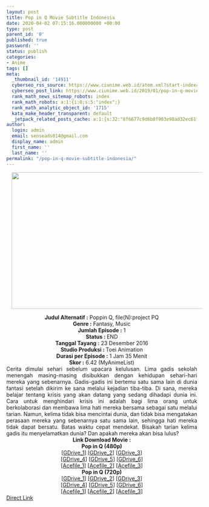 ```yaml
---
layout: post
title: Pop in Q Movie Subtitle Indonesia
date: 2020-04-02 07:15:16.000000000 +00:00
type: post
parent_id: '0'
published: true
password: ''
status: publish
categories:
- Anime
tags: []
meta:
  _thumbnail_id: '14911'
  cyberseo_rss_source: https://www.ciunime.web.id/atom.xml?start-index=751&max-results=150
  cyberseo_post_link: https://www.ciunime.web.id/2019/01/pop-in-q-movie-subtitle-indonesia.html
  rank_math_news_sitemap_robots: index
  rank_math_robots: a:1:{i:0;s:5:"index";}
  rank_math_analytic_object_id: '1715'
  kata_make_header_transparent: default
  _jetpack_related_posts_cache: a:1:{s:32:"8f6677c9d6b0f903e98ad32ec61f8deb";a:2:{s:7:"expires";i:1644747682;s:7:"payload";a:0:{}}}
author:
  login: admin
  email: senseads014@gmail.com
  display_name: admin
  first_name: ''
  last_name: ''
permalink: "/pop-in-q-movie-subtitle-indonesia/"
---
```

<div class="separator" style="clear: both; text-align: center;"><a href="https://1.bp.blogspot.com/-9k83w7x6LNw/XE8zyXkhqEI/AAAAAAAAI4w/OIl5Q4m6_VYD8blw9WAODoMqtf9vEBfDgCLcBGAs/s1600/Pop%2Bin%2BQ.jpg" imageanchor="1" style="margin-left: 1em; margin-right: 1em;"><img border="0" data-original-height="720" data-original-width="1280" height="360" src="{{ site.baseurl }}/assets/2020/04/Pop%2Bin%2BQ.jpg" width="640" /></a></div>
<p>
<div style="text-align: center;"><b>Judul</b><b><b> Alternatif</b> :</b> Poppin Q, file(N):project PQ</div>
<div style="text-align: center;"><b><b>Genre :</b></b> Fantasy, Music</div>
<div style="text-align: center;"><b>Jumlah Episode :</b> 1<br /><b>Status :&nbsp;</b>END<br /><b>Tanggal Tayang :</b> 23 Desember 2016<br /><b>Studio Produksi : </b>Toei Animation<br /><b>Durasi per Episode :</b> 1 Jam 35 Menit</div>
<div style="text-align: center;"><b>Skor :</b> 6.42 (MyAnimeList)</div>
<div style="text-align: center;"></div>
<div style="text-align: justify;">Cerita dimulai sehari sebelum upacara kelulusan. Lima gadis sekolah menengah masing-masing disibukkan dengan kehidupan sehari-hari mereka yang sebenarnya. Gadis-gadis ini bertemu satu sama lain di dunia fantasi setelah dikirim ke sana melalui kejadian tiba-tiba. Di sana, mereka belajar tentang krisis yang akan datang yang sedang dihadapi dunia ini. Cara untuk menghindari krisis ini adalah bagi lima orang untuk berkolaborasi dan membawa lima hati mereka bersama sebagai satu melalui tarian. Namun, kelima tidak bisa mencintai dunia, dan tidak bisa mengatakan perasaan mereka yang sebenarnya satu sama lain, sehingga hati mereka tidak dapat bersatu. Batas waktu cepat mendekat. Bisakah tarian kelima gadis itu menyelamatkan dunia? Dan apakah mereka akan bisa lulus?</div>
<div style="text-align: justify;"></div>
<div style="text-align: justify;"></div>
<div style="text-align: center;"><b>Link Download Movie :</b></div>
<div style="text-align: center;"></div>
<div style="text-align: center;"><b>Pop in Q (480p)</b><br />[<a href="https://drive.google.com/uc?id=1aY87nNt3139cRZtJUiKHJ1uoJ0JEpS30" target="_blank" rel="noopener">GDrive_1</a>] [<a href="https://drive.google.com/uc?id=11nVo3hc9WQk1DCxa9gr6HCKPGBfaGX_t" target="_blank" rel="noopener">GDrive_2</a>] [<a href="https://drive.google.com/uc?id=1NDQhIIfrHbkA-bDXgYjeF9Ht_O3ExrVT" target="_blank" rel="noopener">GDrive_3</a>]<br />[<a href="https://drive.google.com/uc?id=137rJdMSKqOn0ei-eGxQ1zD7KOpRpaQVN" target="_blank" rel="noopener">GDrive_4</a>] [<a href="https://drive.google.com/uc?export=download&amp;id=1mynZ_KJbIu3XCyQJRo3nVqGsdVKf1ny6" target="_blank" rel="noopener">GDrive_5</a>] [<a href="https://drive.google.com/uc?id=1hmHGO2mwN9ZgKgFyxR3x4XJBV0_6_ymj" target="_blank" rel="noopener">GDrive_6</a>]<br />[<a href="https://acefile.co/f/11079557/kusonime-poppin-q-480p-rar" target="_blank" rel="noopener">Acefile_1</a>] [<a href="https://acefile.co/f/11459094/shirainime-po-ppin-q-480p-rar" target="_blank" rel="noopener">Acefile_2</a>] [<a href="https://acefile.co/f/10013901/quinime_pop_in_q_480p_wibudesu-zip" target="_blank" rel="noopener">Acefile_3</a>]</div>
<div style="text-align: center;"><b>Pop in Q (720p)</b><br />[<a href="https://drive.google.com/uc?id=1AflF-H_oYOgtr4UBRnvs4QaBqOyDiNYu" target="_blank" rel="noopener">GDrive_1</a>] [<a href="https://drive.google.com/uc?id=13vqgOI1KI1HCFHERoAdd0Sga5UH8wOQD" target="_blank" rel="noopener">GDrive_2</a>] [<a href="https://drive.google.com/uc?id=1VMIeh6PrNkB-oo98_7_UQ-3Mq5bw7SU_" target="_blank" rel="noopener">GDrive_3</a>]<br />[<a href="https://drive.google.com/uc?id=1wxtTY-sW9_7tlXj_RpEJobtApINLI06_" target="_blank" rel="noopener">GDrive_4</a>] [<a href="https://drive.google.com/uc?export=download&amp;id=1JNJI7FQTSy-EOt39z986Y0tUQCuKS1qi" target="_blank" rel="noopener">GDrive_5</a>] [<a href="https://drive.google.com/uc?id=1EArwGR_2j5L2jODBCZ8uQaiPmvAEogFM" target="_blank" rel="noopener">GDrive_6</a>]<br />[<a href="https://acefile.co/f/11079558/kusonime-poppin-q-720p-rar" target="_blank" rel="noopener">Acefile_1</a>] [<a href="https://acefile.co/f/11459093/shirainime-po-ppin-q-720p-rar" target="_blank" rel="noopener">Acefile_2</a>] [<a href="https://acefile.co/f/10013899/quinime_pop_in_q_720p_wibudesu-zip" target="_blank" rel="noopener">Acefile_3</a>]</div>
<link rel="stylesheet" href="https://cdnjs.cloudflare.com/ajax/libs/font-awesome/4.7.0/css/font-awesome.min.css" />
<div class="divbtn"> <a href="https://handymansurrender.com/fihup8buzv?key=94550f7ce39444073321dde3b8782f97" class="btn"><i class="fa fa-download"></i> Direct Link</a> </div>
